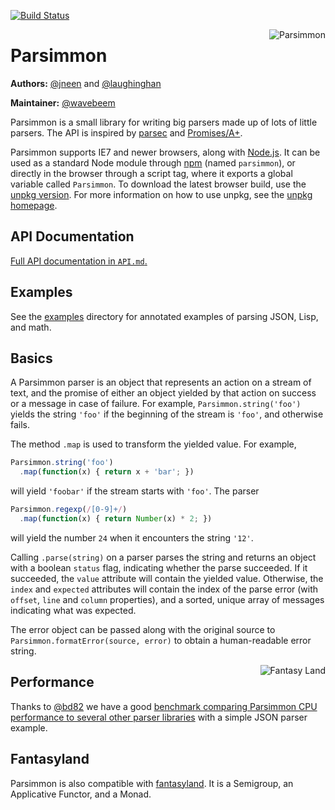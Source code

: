 <a href="https://travis-ci.org/jneen/parsimmon"><img alt="Build Status" src="https://api.travis-ci.org/jneen/parsimmon.svg"></a>

<a href="https://github.com/jneen/parsimmon"><img align="right" src="https://i.imgur.com/wyKOf.png" alt="Parsimmon"></a>

# Parsimmon

**Authors:** [@jneen][] and [@laughinghan][]

**Maintainer:** [@wavebeem][]

Parsimmon is a small library for writing big parsers made up of lots of little parsers. The API is inspired by [parsec][] and [Promises/A+][promises-aplus].

Parsimmon supports IE7 and newer browsers, along with [Node.js][]. It can be used as a standard Node module through [npm][] (named `parsimmon`), or directly in the browser through a script tag, where it exports a global variable called `Parsimmon`. To download the latest browser build, use the [unpkg version][]. For more information on how to use unpkg, see the [unpkg homepage][].

## API Documentation

[Full API documentation in `API.md`.][api]

## Examples

See the [examples][] directory for annotated examples of parsing JSON, Lisp, and math.

## Basics

A Parsimmon parser is an object that represents an action on a stream of text, and the promise of either an object yielded by that action on success or a message in case of failure. For example, `Parsimmon.string('foo')` yields the string `'foo'` if the beginning of the stream is `'foo'`, and otherwise fails.

The method `.map` is used to transform the yielded value. For example,

```javascript
Parsimmon.string('foo')
  .map(function(x) { return x + 'bar'; })
```

will yield `'foobar'` if the stream starts with `'foo'`. The parser

```javascript
Parsimmon.regexp(/[0-9]+/)
  .map(function(x) { return Number(x) * 2; })
```

will yield the number `24` when it encounters the string `'12'`.

Calling `.parse(string)` on a parser parses the string and returns an object with a boolean `status` flag, indicating whether the parse succeeded. If it succeeded, the `value` attribute will contain the yielded value. Otherwise, the `index` and `expected` attributes will contain the index of the parse error (with `offset`, `line` and `column` properties), and a sorted, unique array of messages indicating what was expected.

The error object can be passed along with the original source to `Parsimmon.formatError(source, error)` to obtain a human-readable error string.

<a href="https://github.com/fantasyland/fantasy-land"><img align="right" alt="Fantasy Land" src="https://github.com/fantasyland/fantasy-land/raw/master/logo.png"></a>

## Performance

Thanks to [@bd82][] we have a good [benchmark comparing Parsimmon CPU performance to several other parser libraries][perf] with a simple JSON parser example.

## Fantasyland

Parsimmon is also compatible with [fantasyland][]. It is a Semigroup, an Applicative Functor, and a Monad.

[@bd82]: https://github.com/bd82
[@laughinghan]: https://github.com/laughinghan
[@jneen]: https://github.com/jneen
[@wavebeem]: https://github.com/wavebeem

[api]: https://github.com/jneen/parsimmon/blob/master/API.md
[examples]: https://github.com/jneen/parsimmon/tree/master/examples

[unpkg homepage]: https://unpkg.com/#/
[unpkg version]: https://unpkg.com/parsimmon
[npm]: https://www.npmjs.com/
[node.js]: https://nodejs.org/en/
[promises-aplus]: https://promisesaplus.com/
[parsec]: https://hackage.haskell.org/package/parsec
[fantasyland]: https://github.com/fantasyland/fantasy-land
[perf]: https://sap.github.io/chevrotain/performance/
